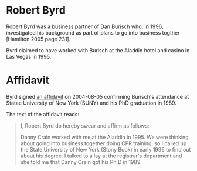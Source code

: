 # Robert Byrd

Robert Byrd was a business partner of Dan Burisch who, in 1996, investigated his background as part of plans to go into business togther [Hamilton 2005 page 231].

Byrd claimed to have worked with Burisch at the Aladdin hotel and casino in Las Vegas in 1995.

# Affidavit

Byrd signed [an affidavit](byrd_robert/byrd_affidavit_2004.png) on 2004-08-05 confirming Burisch's attendance at Statae University of New York (SUNY) and his PhD graduation in 1989.

The text of the affidavit reads:

> I, Robert Byrd do hereby swear and affirm as follows:
>
> Danny Crain worked with me at the Aladdin in 1995.
> We were thinking about going into business together doing CPR training,
> so I called up the State University of New York (Stony Book) in early 1996 to find out about his degree.
> I talked to a lay at the registrar's department and she told me that Danny Crain got his Ph.D in 1989.
